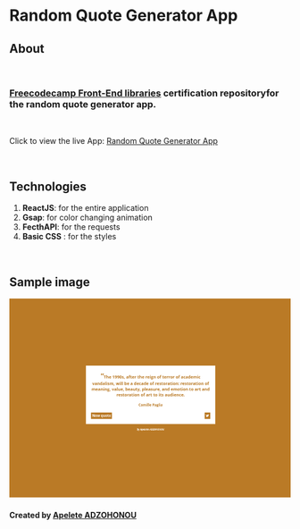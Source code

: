 # Random Quote Generator App

## About

 <br>

### [Freecodecamp Front-End libraries](https://freecodecamp.org/learn/front-end-development-libraries/) certification repositoryfor the random quote generator app.

<br>

Click to view the live App: [Random Quote Generator App](https://random-quote-app-seven.vercel.app/)

<br>

## Technologies

1. **ReactJS**: for the entire application
2. **Gsap**: for color changing animation
3. **FecthAPI**: for the requests
4. **Basic CSS** : for the styles

<br />

## Sample image
![preview](prev.png)

#### Created by [Apelete ADZOHONOU](https://github.com/apelete21)